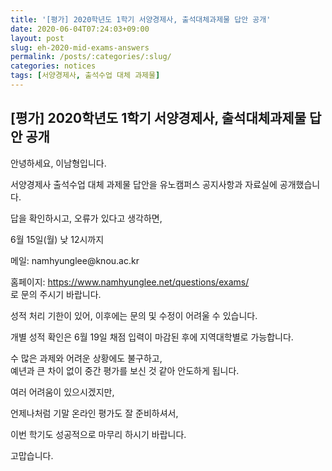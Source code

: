```yaml
---
title: '[평가] 2020학년도 1학기 서양경제사, 출석대체과제물 답안 공개'
date: 2020-06-04T07:24:03+09:00
layout: post
slug: eh-2020-mid-exams-answers
permalink: /posts/:categories/:slug/
categories: notices
tags: [서양경제사, 출석수업 대체 과제물]
---
```

## [평가] 2020학년도 1학기 서양경제사, 출석대체과제물 답안 공개

<!-- wp:paragraph -->
<p>안녕하세요, 이남형입니다.</p>
<!-- /wp:paragraph -->

<!-- wp:paragraph -->
<p>서양경제사 출석수업 대체 과제물 답안을 유노캠퍼스 공지사항과 자료실에 공개했습니다. </p>
<!-- /wp:paragraph -->

<!-- wp:paragraph -->
<p>답을 확인하시고, 오류가 있다고 생각하면,</p>
<!-- /wp:paragraph -->

<!-- wp:paragraph -->
<p>6월 15일(월) 낮 12시까지&nbsp;</p>
<!-- /wp:paragraph -->

<!-- wp:paragraph -->
<p>메일: namhyunglee@knou.ac.kr </p>
<!-- /wp:paragraph -->

<!-- wp:paragraph -->
<p>홈페이지: <a href="https://www.namhyunglee.net/questions/exams/" target="_blank" rel="noreferrer noopener">https://www.namhyunglee.net/questions/exams/</a><br>로 문의 주시기 바랍니다.</p>
<!-- /wp:paragraph -->

<!-- wp:paragraph -->
<p>성적 처리 기한이 있어, 이후에는 문의 및 수정이 어려울 수 있습니다.</p>
<!-- /wp:paragraph -->

<!-- wp:paragraph -->
<p>개별 성적 확인은 6월 19일 채점 입력이 마감된 후에 지역대학별로 가능합니다.</p>
<!-- /wp:paragraph -->

<!-- wp:paragraph -->
<p>수 많은 과제와 어려운 상황에도 불구하고,&nbsp;<br>예년과 큰 차이 없이 중간 평가를 보신 것 같아 안도하게 됩니다.</p>
<!-- /wp:paragraph -->

<!-- wp:paragraph -->
<p>여러 어려움이 있으시겠지만, </p>
<!-- /wp:paragraph -->

<!-- wp:paragraph -->
<p>언제나처럼 기말 온라인 평가도 잘 준비하셔서, </p>
<!-- /wp:paragraph -->

<!-- wp:paragraph -->
<p>이번 학기도 성공적으로 마무리 하시기 바랍니다.</p>
<!-- /wp:paragraph -->

<!-- wp:paragraph -->
<p>고맙습니다.</p>
<!-- /wp:paragraph -->
